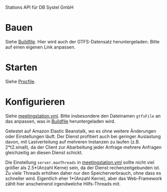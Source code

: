 Stations API für DB Systel GmbH

# Bauen

Siehe [Buildfile](Buildfile).
Hier wird auch der GTFS-Datensatz heruntergeladen. Bitte auf einen eigenen Link anpassen.

# Starten

Siehe [Procfile](Procfile).

# Konfigurieren

Siehe [meetingstation.yml](meetingstation.yml). Bitte insbesondere den Dateinamen `gtfsFile` an das anpassen, was 
in [Buildfile](Buildfile) heruntergeladen wird.

Getestet auf Amazon Elastic Beanstalk, wo es ohne weitere Änderungen oder Einstellungen läuft.
Der Dienst profitiert auch bei geringer Auslastung davon, mit Lastverteilung auf mehreren Instanzen zu laufen (z.B. 2*t2.small),
da der Client zur Abarbeitung jeder Anfrage mehrere Anfragen gleichzeitig an diesen Dienst schickt.

Die Einstellung `server.maxThreads` in [meetingstation.yml](meetingstation.yml) sollte nicht viel größer als 2.5*(Anzahl Kerne) sein,
da der Dienst rechenzeitgebunden ist. Zu viele Threads erhöhen daher nur den Speicherverbrauch, ohne dass es schneller wird. Eigentlich 
eher 1*(Anzahl Kerne), aber das Web-Framework zählt hier anscheinend irgendwelche Hilfs-Threads mit.
